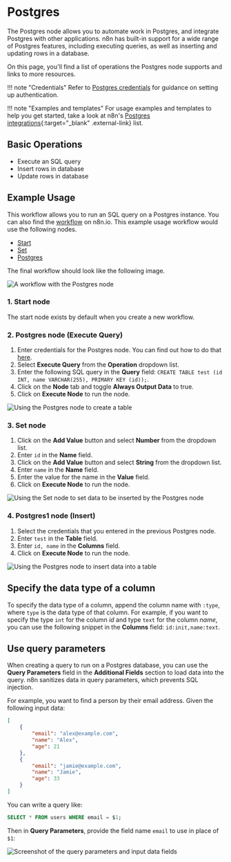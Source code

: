 # Postgres

The Postgres node allows you to automate work in Postgres, and integrate Postgres with other applications. n8n has built-in support for a wide range of Postgres features, including executing queries, as well as inserting and updating rows in a database. 

On this page, you'll find a list of operations the Postgres node supports and links to more resources.

!!! note "Credentials"
    Refer to [Postgres credentials](https://docs.n8n.io/integrations/builtin/credentials/postgres/) for guidance on setting up authentication. 

!!! note "Examples and templates"
    For usage examples and templates to help you get started, take a look at n8n's [Postgres integrations](https://n8n.io/integrations/postgres/){:target="_blank" .external-link} list.


## Basic Operations

* Execute an SQL query
* Insert rows in database
* Update rows in database


## Example Usage

This workflow allows you to run an SQL query on a Postgres instance. You can also find the [workflow](https://n8n.io/workflows/599) on n8n.io. This example usage workflow would use the following nodes.

- [Start](/integrations/builtin/core-nodes/n8n-nodes-base.start/)
- [Set](/integrations/builtin/core-nodes/n8n-nodes-base.set/)
- [Postgres]()

The final workflow should look like the following image.

![A workflow with the Postgres node](/_images/integrations/builtin/app-nodes/postgres/workflow.png)

### 1. Start node

The start node exists by default when you create a new workflow.

### 2. Postgres node (Execute Query)

1. Enter credentials for the Postgres node. You can find out how to do that [here](/integrations/builtin/credentials/postgres/).
2. Select **Execute Query** from the **Operation** dropdown list.
3. Enter the following SQL query in the **Query** field: `CREATE TABLE test (id INT, name VARCHAR(255), PRIMARY KEY (id));`.
4. Click on the **Node** tab and toggle **Always Output Data** to true.
5. Click on **Execute Node** to run the node.

![Using the Postgres node to create a table](/_images/integrations/builtin/app-nodes/postgres/postgres_node.png)

### 3. Set node

1. Click on the **Add Value** button and select **Number** from the dropdown list.
2. Enter `id` in the **Name** field.
3. Click on the **Add Value** button and select **String** from the dropdown list.
4. Enter `name` in the **Name** field.
5. Enter the value for the name in the **Value** field.
6. Click on **Execute Node** to run the node.

![Using the Set node to set data to be inserted by the Postgres node](/_images/integrations/builtin/app-nodes/postgres/set_node.png)

### 4. Postgres1 node (Insert)

1. Select the credentials that you entered in the previous Postgres node.
2. Enter `test` in the **Table** field.
3. Enter `id, name` in the **Columns** field.
4. Click on **Execute Node** to run the node.

![Using the Postgres node to insert data into a table](/_images/integrations/builtin/app-nodes/postgres/postgres1_node.png)



## Specify the data type of a column

To specify the data type of a column, append the column name with `:type`, where `type` is the data type of that column. For example, if you want to specify the type `int` for the column *id* and type `text` for the column *name*, you can use the following snippet in the **Columns** field: `id:init,name:text`.

## Use query parameters

When creating a query to run on a Postgres database, you can use the **Query Parameters** field in the **Additional Fields** section to load data into the query. n8n sanitizes data in query parameters, which prevents SQL injection.

For example, you want to find a person by their email address. Given the following input data:

```json
[
    {
        "email": "alex@example.com",
        "name": "Alex",
        "age": 21 
    },
    {
        "email": "jamie@example.com",
        "name": "Jamie",
        "age": 33 
    }
]
```

You can write a query like:

```sql
SELECT * FROM users WHERE email = $1;
```

Then in **Query Parameters**, provide the field name `email` to use in place of `$1`:

![Screenshot of the query parameters and input data fields](/_images/integrations/builtin/app-nodes/postgres/use-query-parameters.png)
